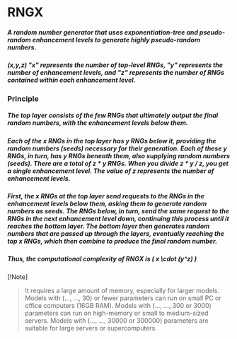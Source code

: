 # RNGX
##### A random number generator that uses exponentiation-tree and pseudo-random enhancement levels to generate highly pseudo-random numbers.
##### (x,y,z) "x" represents the number of top-level RNGs, "y" represents the number of enhancement levels, and "z" represents the number of RNGs contained within each enhancement level.
### Principle
##### The top layer consists of the few RNGs that ultimately output the final random numbers, with the enhancement levels below them.
##### Each of the x RNGs in the top layer has y RNGs below it, providing the random numbers (seeds) necessary for their generation. Each of these y RNGs, in turn, has y RNGs beneath them, also supplying random numbers (seeds). There are a total of z * y RNGs. When you divide z * y / z, you get a single enhancement level. The value of z represents the number of enhancement levels.
##### First, the x RNGs at the top layer send requests to the RNGs in the enhancement levels below them, asking them to generate random numbers as seeds. The RNGs below, in turn, send the same request to the RNGs in the next enhancement level down, continuing this process until it reaches the bottom layer. The bottom layer then generates random numbers that are passed up through the layers, eventually reaching the top x RNGs, which then combine to produce the final random number.
##### Thus, the computational complexity of RNGX is \( x \cdot (y^z) \)
[!Note]
> It requires a large amount of memory, especially for larger models. Models with (..., ..., 30) or fewer parameters can run on small PC or office computers (16GB RAM). Models with (..., ..., 300 or 3000) parameters can run on high-memory  or small to medium-sized servers. Models with (..., ..., 30000 or 300000) parameters are suitable for large servers or supercomputers.
